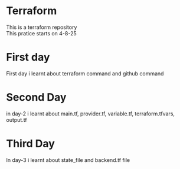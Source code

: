 # Terraform
This is a terraform repository
<br>
This pratice starts on 4-8-25
<br>
<h1>First day</h1>
<p>First day i learnt about terraform command and github command</p>

<h1>Second Day</h1>
<p>in day-2 i learnt about main.tf, provider.tf, variable.tf, terraform.tfvars, output.tf </p>

<h1>Third Day</h1>
<p>In day-3 i learnt about state_file and backend.tf file </p>
